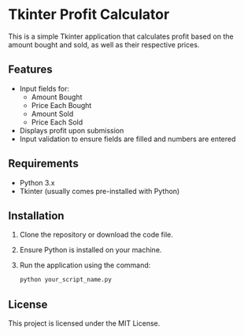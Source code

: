 # Tkinter Profit Calculator

This is a simple Tkinter application that calculates profit based on the amount bought and sold, as well as their respective prices.

## Features

- Input fields for:
  - Amount Bought
  - Price Each Bought
  - Amount Sold
  - Price Each Sold
- Displays profit upon submission
- Input validation to ensure fields are filled and numbers are entered

## Requirements

- Python 3.x
- Tkinter (usually comes pre-installed with Python)

## Installation

1. Clone the repository or download the code file.
2. Ensure Python is installed on your machine.
3. Run the application using the command:

   ```bash
   python your_script_name.py
   ```

## License

This project is licensed under the MIT License.